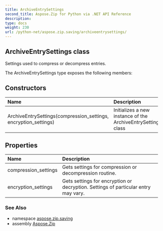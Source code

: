 ```yaml
---
title: ArchiveEntrySettings
second_title: Aspose.Zip for Python via .NET API Reference
description: 
type: docs
weight: 230
url: /python-net/aspose.zip.saving/archiveentrysettings/
---
```


## ArchiveEntrySettings class

Settings used to compress or decompress entries.

The ArchiveEntrySettings type exposes the following members:
## Constructors
| Name | Description |
| :- | :- |
|ArchiveEntrySettings(compression_settings, encryption_settings)|Initializes a new instance of the ArchiveEntrySettings class|
## Properties
| Name | Description |
| :- | :- |
|compression_settings|Gets settings for compression or decompression routine.|
|encryption_settings|Gets settings for encryption or decryption. Settings of particular entry may vary.|

### See Also

* namespace [aspose.zip.saving](/zip/python-net/aspose.zip.saving/)
* assembly [Aspose.Zip](/zip/python-net/)

